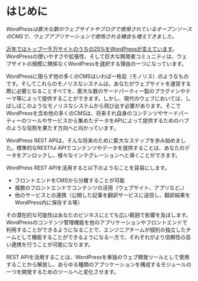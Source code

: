 # はじめに

*WordPressは膨大な数のウェブサイトやブログで使用されているオープンソースのCMSで、ウェブアプリケーションで使用される機会も増えてきました。*

[近年ではトップ一千万サイトのうちの25%をWordPressが支えています](http://w3techs.com/technologies/history_overview/content_management/all/y)。WordPressの使いやすさや拡張性、そして巨大な開発者コミュニティは、ウェブサイトの規模に関係なくWordPressを選択する理由の一つになっています。

WordPressに限らず他の多くのCMSはいわば一枚岩（モノリス）のようなものです。そしてこれらのモノリスなシステムは、あなたがウェブサイトを運営する際に必要となることすべてを、膨大な数のサードパーティー製のプラグインやテーマ等によって提供することができます。しかし、現代のウェブにおいては、しばしばこのようなモノリスなシステムから飛び出す必要があります。そこでWordPressを含め他の多くのCMSは、将来それ自身のコンテンツやサードパーティーのツールやサービスから集めたデータをAPIによって提供するためのハブのような役割を果たす方向へと向かっています。

WordPress REST APIは、そんな将来のために膨大なステップを歩み始めました。標準的なRESTful APIでコンテンツやデータを提供することは、あなたのデータをアンロックし、様々なインテグレーションへと導くことができます。

WordPress REST APIを活用すると以下のようなことを容易にします。

- フロントエンドをCMSから分離することが可能
- 複数のフロントエンドでコンテンツの活用（ウェブサイト、アプリなど。）
- 他のサービスとの連携（公開した記事を翻訳サービスに送信し、翻訳結果をWordPress内に保存する等）

その潜在的な可能性はあなたのビジネスにとても広い範囲で影響を及ぼします。WordPressのコンテンツ管理機能を他のアプリケーションやフロントエンドで利用することができるようになることで、エンジニアチームが個別の独立したチームとして機能することができるようになる一方で、それぞれがより信頼性の高い連携を行うことが可能になります。

REST APIを活用することは、WordPressを単独のウェブ開発ツールとして使用することから解放し、あらゆる種類のアプリケーションを構成するモジュールの一つを開発するためのツールへと変化させます。
